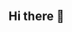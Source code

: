 ## Hi there 👋

<!--
**helgaxdxd/helgaxdxd** is a ✨ _special_ ✨ repository because its `README.md` (this file) appears on your GitHub profile.

[![roadmap.sh](https://roadmap.sh/card/tall/68917940eadee94321555cae?variant=dark&roadmaps=frontend%2Cfull-stack%2Cbackend)](https://roadmap.sh)

